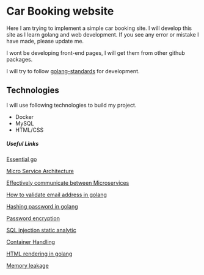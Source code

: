 # Car Booking website

Here I am trying to implement a simple car booking site. I will develop this site as I learn golang and web development. If you see any error or mistake I have made, please update me.

I wont be developing front-end pages, I will get them from other github packages.

I will try to follow [golang-standards](https://github.com/golang-standards/project-layout) for development.

## Technologies

I will use following technologies to build my project.

* Docker
* MySQL
* HTML/CSS

##### Useful Links

[Essential go](https://www.programming-books.io/essential/go/)

[Micro Service Architecture](https://www.oreilly.com/library/view/software-architecture-patterns/9781491971437/ch04.html#idp1166176)

[Effectively communicate between Microservices](https://itnext.io/effectively-communicate-between-microservices-de7252ba2f3c)

[How to validate email address in golang](https://www.socketloop.com/tutorials/golang-validate-email-address-with-regular-expression)

[Hashing password in golang](https://medium.com/@jcox250/password-hash-salt-using-golang-b041dc94cb72)

[Password encryption](https://www.sohamkamani.com/blog/2017/01/01/web-security-password-storage/)

[SQL injection static analytic](https://github.com/stripe/safesql)

[Container Handling](https://medium.com/hackernoon/monitoring-containerized-microservices-with-a-centralized-logging-architecture-ba6771c1971a)

[HTML rendering in golang](https://stackoverflow.com/questions/57192773/how-to-use-html-with-golang/57195826)

[Memory leakage](https://medium.com/free-code-camp/how-i-investigated-memory-leaks-in-go-using-pprof-on-a-large-codebase-4bec4325e192)
